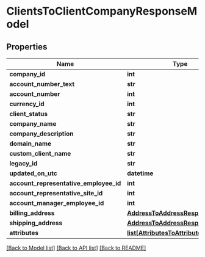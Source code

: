 # ClientsToClientCompanyResponseModel

## Properties
Name | Type | Description | Notes
------------ | ------------- | ------------- | -------------
**company_id** | **int** |  | [optional] 
**account_number_text** | **str** |  | [optional] 
**account_number** | **int** |  | [optional] 
**currency_id** | **int** |  | [optional] 
**client_status** | **str** |  | [optional] 
**company_name** | **str** |  | [optional] 
**company_description** | **str** |  | [optional] 
**domain_name** | **str** |  | [optional] 
**custom_client_name** | **str** |  | [optional] 
**legacy_id** | **str** |  | [optional] 
**updated_on_utc** | **datetime** |  | [optional] 
**account_representative_employee_id** | **int** |  | [optional] 
**account_representative_site_id** | **int** |  | [optional] 
**account_manager_employee_id** | **int** |  | [optional] 
**billing_address** | [**AddressToAddressResponseModel**](AddressToAddressResponseModel.md) |  | [optional] 
**shipping_address** | [**AddressToAddressResponseModel**](AddressToAddressResponseModel.md) |  | [optional] 
**attributes** | [**list[AttributesToAttributeResponse]**](AttributesToAttributeResponse.md) |  | [optional] 

[[Back to Model list]](../README.md#documentation-for-models) [[Back to API list]](../README.md#documentation-for-api-endpoints) [[Back to README]](../README.md)


